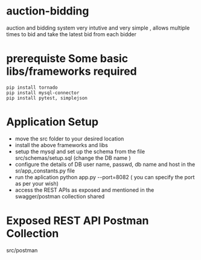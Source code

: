 # auction-bidding
auction and bidding system very intutive and very simple , allows multiple times to bid and take the latest bid from each bidder


# prerequiste Some basic libs/frameworks required
```
pip install tornado
pip install mysql-connector
pip install pytest, simplejson
```

# Application Setup
- move the src folder to your desired location
- install the above frameworks and libs
- setup the mysql and set up the schema from the file src/schemas/setup.sql   (change the DB name )
- configure the details of DB user name, passwd, db name and host in the sr/app_constants.py file
- run the aplication  python app.py --port=8082   ( you can specify the port as per your wish)
- access the REST APIs as exposed and mentioned in the swagger/postman collection shared

# Exposed REST API Postman Collection
src/postman
